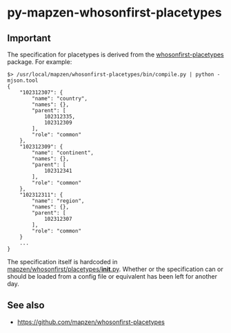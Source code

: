 # py-mapzen-whosonfirst-placetypes

## Important

The specification for placetypes is derived from the [whosonfirst-placetypes](https://github.com/mapzen/whosonfirst-placetypes) package. For example:

```
$> /usr/local/mapzen/whosonfirst-placetypes/bin/compile.py | python -mjson.tool 
{
    "102312307": {
        "name": "country",
        "names": {},
        "parent": [
            102312335,
            102312309
        ],
        "role": "common"
    },
    "102312309": {
        "name": "continent",
        "names": {},
        "parent": [
            102312341
        ],
        "role": "common"
    },
    "102312311": {
        "name": "region",
        "names": {},
        "parent": [
            102312307
        ],
        "role": "common"
    }
    ...
}
```

The specification itself is hardcoded in [mapzen/whosonfirst/placetypes/__init__.py](https://github.com/mapzen/py-mapzen-whosonfirst-placetypes/blob/master/mapzen/whosonfirst/placetypes/__init__.py). Whether or the specification can or should be loaded from a config file or equivalent has been left for another day.

## See also

* https://github.com/mapzen/whosonfirst-placetypes
